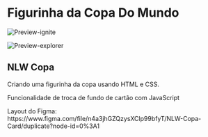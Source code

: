 # Figurinha da Copa Do Mundo

![Preview-ignite](https://user-images.githubusercontent.com/90296084/198752520-9b2f03f3-6941-4399-8e5f-4e9d1ed0d5eb.png)

![Preview-explorer](https://user-images.githubusercontent.com/90296084/198752583-2d21ce6d-6505-44df-9336-1f2b1aa8ea81.png)

## NLW Copa

<p>Criando uma figurinha da copa usando HTML e CSS.</p>
<p>Funcionalidade de troca de fundo de cartão com JavaScript</p>
Layout do Figma: https://www.figma.com/file/n4a3jhGZQzysXClp99bfyT/NLW-Copa-Card/duplicate?node-id=0%3A1
